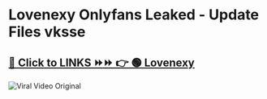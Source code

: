 
 # Lovenexy Onlyfans Leaked - Update Files vksse

## <h2><a href="https://clipsfans.com/Lovenexy&ref=git">🔗 Click to LINKS ⏩⏩ 👉 🟢 Lovenexy </a></h2>

<a href="https://clipsfans.com/Lovenexy&ref=git" rel="nofollow" data-target="animated-image.originalLink"><img src="https://i.ibb.co.com/xMMVF88/686577567.gif" alt="Viral Video Original" style="max-width: 100%; display: inline-block;" data-target="animated-image.originalImage"></a>

